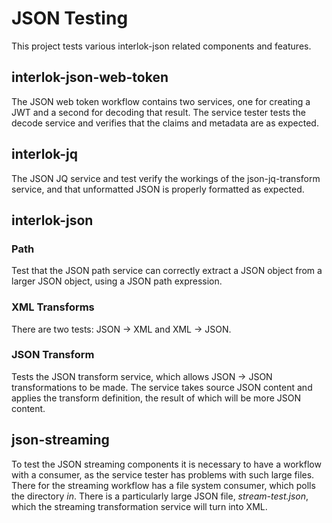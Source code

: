# JSON Testing

This project tests various interlok-json related components and
features.

## interlok-json-web-token

The JSON web token workflow contains two services, one for creating a
JWT and a second for decoding that result. The service tester tests the
decode service and verifies that the claims and metadata are as
expected.

## interlok-jq

The JSON JQ service and test verify the workings of the
json-jq-transform service, and that unformatted JSON is properly
formatted as expected.

## interlok-json

### Path

Test that the JSON path service can correctly extract a JSON object from
a larger JSON object, using a JSON path expression.

### XML Transforms

There are two tests: JSON -> XML and XML -> JSON.

### JSON Transform

Tests the JSON transform service, which allows JSON -> JSON
transformations to be made. The service takes source JSON content and
applies the transform definition, the result of which will be more JSON
content.

## json-streaming

To test the JSON streaming components it is necessary to have a workflow
with a consumer, as the service tester has problems with such large
files. There for the streaming workflow has a file system consumer,
which polls the directory *in*. There is a particularly large JSON file,
*stream-test.json*, which the streaming transformation service will turn
into XML.
